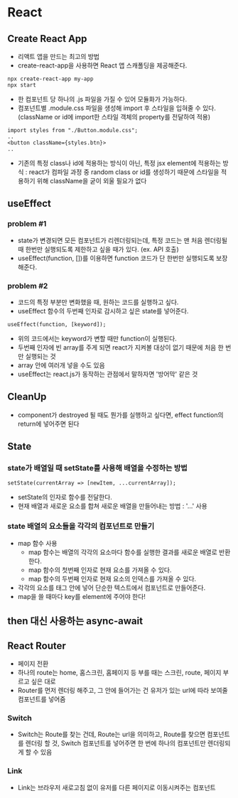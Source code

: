 # React

## Create React App

- 리액트 앱을 만드는 최고의 방법
- create-react-app을 사용하면 React 앱 스캐폴딩을 제공해준다.

```
npx create-react-app my-app
npx start
```

- 한 컴포넌트 당 하나의 .js 파일을 가질 수 있어 모듈화가 가능하다.
- 컴포넌트별 .module.css 파일을 생성해 import 후 스타일을 입혀줄 수 있다. (className or id에 import한 스타일 객체의 property를 전달하여 적용)

```
import styles from "./Button.module.css";
..
<button className={styles.btn}>
..
```

- 기존의 특정 class나 id에 적용하는 방식이 아닌, 특정 jsx element에 적용하는 방식 : react가 컴파일 과정 중 random class or id를 생성하기 때문에 스타일을 적용하기 위해 className을 굳이 외울 필요가 없다

## useEffect

### problem #1

- state가 변경되면 모든 컴포넌트가 리렌더링되는데, 특정 코드는 맨 처음 렌더링될 때 한번만 실행되도록 제한하고 싶을 때가 있다. (ex. API 호출)
- useEffect(function, [])를 이용하면 function 코드가 단 한번만 실행되도록 보장해준다.

### problem #2

- 코드의 특정 부분만 변화했을 때, 원하는 코드를 실행하고 싶다.
- useEffect 함수의 두번째 인자로 감시하고 싶은 state를 넣어준다.

```
useEffect(function, [keyword]);
```

- 위의 코드에서는 keyword가 변할 때만 function이 실행된다.
- 두번째 인자에 빈 array를 주게 되면 react가 지켜볼 대상이 없기 때문에 처음 한 번만 실행되는 것
- array 안에 여러개 넣을 수도 있음
- useEffect는 react.js가 동작하는 관점에서 말하자면 '방어막' 같은 것

## CleanUp

- component가 destroyed 될 때도 뭔가를 실행하고 싶다면, effect function의 return에 넣어주면 된다

## State

### state가 배열일 때 setState를 사용해 배열을 수정하는 방법

```
setState(currentArray => [newItem, ...currentArray]);
```

- setState의 인자로 함수를 전달한다.
- 현재 배열과 새로운 요소를 합쳐 새로운 배열을 만들어내는 방법 : '...' 사용

### state 배열의 요소들을 각각의 컴포넌트로 만들기

- map 함수 사용
  - map 함수는 배열의 각각의 요소마다 함수를 실행한 결과를 새로운 배열로 반환한다.
  - map 함수의 첫번째 인자로 현재 요소를 가져올 수 있다.
  - map 함수의 두번째 인자로 현재 요소의 인덱스를 가져올 수 있다.
- 각각의 요소를 태그 안에 넣어 단순한 텍스트에서 컴포넌트로 만들어준다.
- map을 쓸 때마다 key를 element에 주어야 한다!

## then 대신 사용하는 async-await

## React Router

- 페이지 전환
- 하나의 route는 home, 홈스크린, 홈페이지 등 부를 때는 스크린, route, 페이지 부르고 싶은 대로
- Router를 먼저 렌더링 해주고, 그 안에 들어가는 건 유저가 있는 url에 따라 보여줄 컴포넌트를 넣어줌

### Switch

- Switch는 Route를 찾는 건데, Route는 url을 의미하고, Route를 찾으면 컴포넌트를 렌더링 할 것, Switch 컴포넌트를 넣어주면 한 번에 하나의 컴포넌트만 렌더링되게 할 수 있음

### Link

- Link는 브라우저 새로고침 없이 유저를 다른 페이지로 이동시켜주는 컴포넌트
